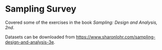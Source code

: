# Sampling Survey
Covered some of the exercises in the book *Sampling: Design and Analysis, 2nd*.

Datasets can be downloaded from https://www.sharonlohr.com/sampling-design-and-analysis-3e.
